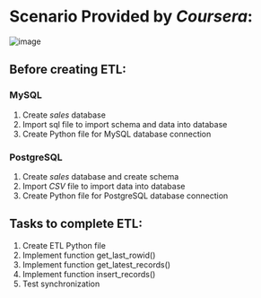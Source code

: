 # Scenario Provided by *Coursera*:

![image](https://github.com/user-attachments/assets/00d6cf28-0696-44e3-b6d5-721f89274922)


## Before creating ETL:

### MySQL
1. Create *sales* database
2. Import sql file to import schema and data into database
3. Create Python file for MySQL database connection

### PostgreSQL
1. Create *sales* database and create schema
2. Import *CSV* file to import data into database
3. Create Python file for PostgreSQL database connection

## Tasks to complete ETL:

1. Create ETL Python file
2. Implement function get_last_rowid()
3. Implement function get_latest_records()
4. Implement function insert_records()
5. Test synchronization
